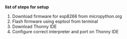 **list of steps for setup** 
1. Download firmware for esp8266 from micropython.org
2. Flash firmware using esptool from terminal
3. Download Thonny IDE
4. Configure correct interpreter and port on Thonny IDE

